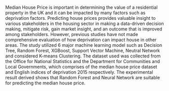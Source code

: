 Median House Price is important in determining the value of a residential property in the UK and it can be impacted by many factors such as deprivation factors. Predicting house prices provides valuable insight to various stakeholders in the housing sector in making a data-driven decision making, mitigate risk, gain market insight, and an outcome that is improved among stakeholders. However, previous studies have not made comprehensive evaluation of how deprivation can impact house in other areas. The study utilized 6 major machine learning model such as Decision Tree, Random Forest, XGBoost, Support Vector Machine, Neutral Network and considered K-means Clustering. The dataset used was collected from the Office for National Statistics and the Department for Communities and Local Governments, which comprises of the median house price dataset and English indices of deprivation 2015 respectively. The experimental result derived shows that Random Forest and Neural Network are suitable for predicting the median house price.
